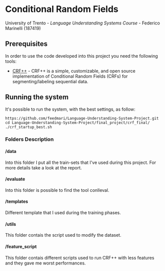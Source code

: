 # Conditional Random Fields

University of Trento - *Language Understanding Systems Course* - Federico Marinelli (187419)

## Prerequisites

In order to use the code developed into this project you need the following tools:

* [CRF++](https://taku910.github.io/crfpp/) - CRF++ is a simple, customizable, and open source implementation of Conditional Random Fields (CRFs) for segmenting/labeling sequential data.

## Running the system

It's possible to run the system, with the best settings, as follow:
 ```
https://github.com/feedmari/Language-Understanding-System-Project.git
cd Language-Understanding-System-Project/final_project/crf_final/
./crf_startup_best.sh
```

### Folders Description

#### /data
 Into this folder I put all the train-sets that I've used during this project.  For more details take a look at the report.

#### /evaluate

Into this folder is possible to find the tool conlleval.

#### /templates

Different template that I used during the training phases.

#### /utils

This folder contais the script used to modify the dataset.

#### /feature_script
This folder contais different scripts used to run CRF++ with less features and they gave me worst performances.





